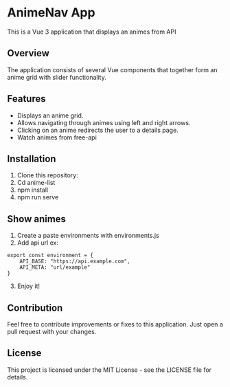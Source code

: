 # AnimeNav App

This is a Vue 3 application that displays an animes from API

## Overview

The application consists of several Vue components that together form an anime grid with slider functionality.

## Features

- Displays an anime grid.
- Allows navigating through animes using left and right arrows.
- Clicking on an anime redirects the user to a details page.
- Watch animes from free-api

## Installation

1. Clone this repository:
2. Cd anime-list
3. npm install
4. npm run serve

## Show animes

1. Create a paste environments with environments.js
2. Add api url ex:
```
export const environment = {
    API_BASE: "https://api.example.com",
    API_META: "url/example"
}
```
3. Enjoy it!

## Contribution
Feel free to contribute improvements or fixes to this application. Just open a pull request with your changes.

## License
This project is licensed under the MIT License - see the LICENSE file for details.
